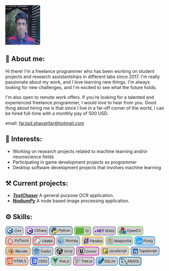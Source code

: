 <img src="./github_readme_files/farzad_shayanfar_github_profile_photo.jpg" width="110" height="125"/>

## 🐸 About me:

Hi there! I'm a freelance programmer who has been working on student projects and research assistantships in different labs since 2017. I'm really passionate about my work, and I love learning new things. I'm always looking for new challenges, and I'm excited to see what the future holds.

I'm also open to remote work offers. If you're looking for a talented and experienced freelance programmer, I would love to hear from you. Good thing about hiring me is that since I live in a far-off corner of the world, I can be hired full-time with a monthly pay of 500 USD.

email: farzad.shayanfar@hotmail.com


## 🧩 Interests:
+ Working on research projects related to machine learning and/or neuroscience fields
+ Participating in game development projects as programmer
+ Desktop software development projects that involves machine learning

## ⚒️ Current projects:
+ ***[TextChaser](https://github.com/farzadshayanfar/textchaser)*** A general purpose OCR application.
+ ***[NodiumPy](https://github.com/farzadshayanfar/nodiumpy)*** A node based image processing application.

## ⚙️ Skills:
<img src="github_readme_files/skill_shields/c++.png" height="29"> <img src="github_readme_files/skill_shields/csharp.png" height="29"> <img src="github_readme_files/skill_shields/python.png" height="29"> <img src="github_readme_files/skill_shields/qt.png" height="29"> <img src="github_readme_files/skill_shields/dotnet_maui.png" height="29"> <img src="github_readme_files/skill_shields/opencv.png" height="29"> <img src="github_readme_files/skill_shields/pytorch.png" height="29"> <img src="github_readme_files/skill_shields/onnx.png" height="29"> <img src="github_readme_files/skill_shields/numpy.png" height="29"> <img src="github_readme_files/skill_shields/pandas.png" height="29"> <img src="github_readme_files/skill_shields/matplotlib.png" height="29"> <img src="github_readme_files/skill_shields/plotly.png" height="29"> <img src="github_readme_files/skill_shields/blender.png" height="29"> <img src="github_readme_files/skill_shields/godot.png" height="29"> <img src="github_readme_files/skill_shields/unity.png" height="29"> <img src="github_readme_files/skill_shields/unreal.png" height="29"> <img src="github_readme_files/skill_shields/javascript.png" height="29"> <img src="github_readme_files/skill_shields/typescript.png" height="29"> <img src="github_readme_files/skill_shields/html5.png" height="29"> <img src="github_readme_files/skill_shields/css3.png" height="29"> <img src="github_readme_files/skill_shields/vue_js.png" height="29"> <img src="github_readme_files/skill_shields/tree_js.png" height="29"> <img src="github_readme_files/skill_shields/sqlite.png" height="29"> <img src="github_readme_files/skill_shields/mysql.png" height="29">

